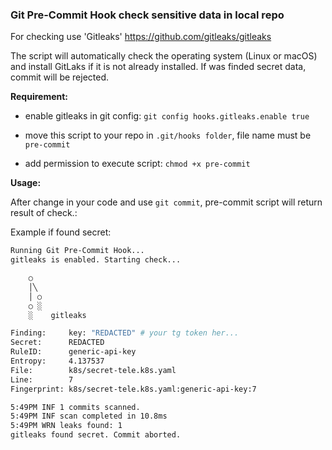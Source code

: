 ### Git Pre-Commit Hook check sensitive data in local repo
For checking use 'Gitleaks' https://github.com/gitleaks/gitleaks 

The script will automatically check the operating system (Linux or macOS) and install GitLaks if it is not already installed.
If was finded secret data, commit will be rejected.

**Requirement:**

 - enable gitleaks in git config:
   `git config hooks.gitleaks.enable true`
   
 - move this script to your repo in `.git/hooks folder`, file name
   must be `pre-commit`

 - add permission to execute script:
   `chmod +x pre-commit`

**Usage:**

After change in your code and use `git commit`, pre-commit script will return result of check.:

Example if found secret:

```sh
Running Git Pre-Commit Hook...
gitleaks is enabled. Starting check...

    ○
    │╲
    │ ○
    ○ ░
    ░    gitleaks

Finding:     key: "REDACTED" # your tg token her...
Secret:      REDACTED
RuleID:      generic-api-key
Entropy:     4.137537
File:        k8s/secret-tele.k8s.yaml
Line:        7
Fingerprint: k8s/secret-tele.k8s.yaml:generic-api-key:7

5:49PM INF 1 commits scanned.
5:49PM INF scan completed in 10.8ms
5:49PM WRN leaks found: 1
gitleaks found secret. Commit aborted.

```

